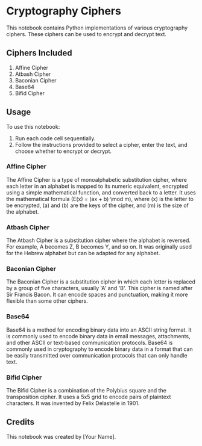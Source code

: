 # Cryptography Ciphers

This notebook contains Python implementations of various cryptography ciphers. These ciphers can be used to encrypt and decrypt text.

## Ciphers Included

1. Affine Cipher
2. Atbash Cipher
3. Baconian Cipher
4. Base64
5. Bifid Cipher

## Usage

To use this notebook:
1. Run each code cell sequentially.
2. Follow the instructions provided to select a cipher, enter the text, and choose whether to encrypt or decrypt.

### Affine Cipher

The Affine Cipher is a type of monoalphabetic substitution cipher, where each letter in an alphabet is mapped to its numeric equivalent, encrypted using a simple mathematical function, and converted back to a letter. It uses the mathematical formula \(E(x) = (ax + b) \mod m\), where \(x\) is the letter to be encrypted, \(a\) and \(b\) are the keys of the cipher, and \(m\) is the size of the alphabet.

### Atbash Cipher

The Atbash Cipher is a substitution cipher where the alphabet is reversed. For example, A becomes Z, B becomes Y, and so on. It was originally used for the Hebrew alphabet but can be adapted for any alphabet.

### Baconian Cipher

The Baconian Cipher is a substitution cipher in which each letter is replaced by a group of five characters, usually 'A' and 'B'. This cipher is named after Sir Francis Bacon. It can encode spaces and punctuation, making it more flexible than some other ciphers.

### Base64

Base64 is a method for encoding binary data into an ASCII string format. It is commonly used to encode binary data in email messages, attachments, and other ASCII or text-based communication protocols. Base64 is commonly used in cryptography to encode binary data in a format that can be easily transmitted over communication protocols that can only handle text.

### Bifid Cipher

The Bifid Cipher is a combination of the Polybius square and the transposition cipher. It uses a 5x5 grid to encode pairs of plaintext characters. It was invented by Felix Delastelle in 1901.

## Credits

This notebook was created by [Your Name].

